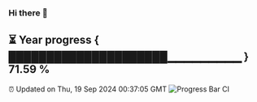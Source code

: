 ### Hi there 👋
⏳ Year progress { █████████████████████▁▁▁▁▁▁▁▁▁ } 71.59 %
---
⏰ Updated on Thu, 19 Sep 2024 00:37:05 GMT
![Progress Bar CI](https://github.com/Moyi321/Moyi321/workflows/Progress%20Bar%20CI/badge.svg)
